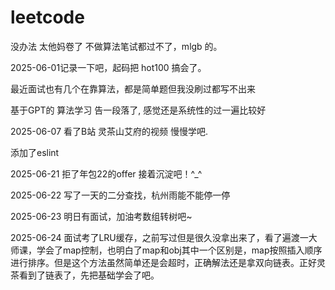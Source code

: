 # leetcode

没办法 太他妈卷了 不做算法笔试都过不了，mlgb 的。

2025-06-01记录一下吧，起码把 hot100 搞会了。

最近面试也有几个在靠算法，都是简单题但我没刷过都写不出来

基于GPT的 算法学习 告一段落了, 感觉还是系统性的过一遍比较好

2025-06-07 看了B站 灵茶山艾府的视频 慢慢学吧.

添加了eslint

2025-06-21 拒了年包22的offer 接着沉淀吧！^\_^

2025-06-22 写了一天的二分查找，杭州雨能不能停一停

2025-06-23 明日有面试，加油考数组转树吧~

2025-06-24 面试考了LRU缓存，之前写过但是很久没拿出来了，看了遍渡一大师课，学会了map控制，也明白了map和obj其中一个区别是，map按照插入顺序进行排序。但是这个方法虽然简单还是会超时，正确解法还是拿双向链表。正好灵茶看到了链表了，先把基础学会了吧。